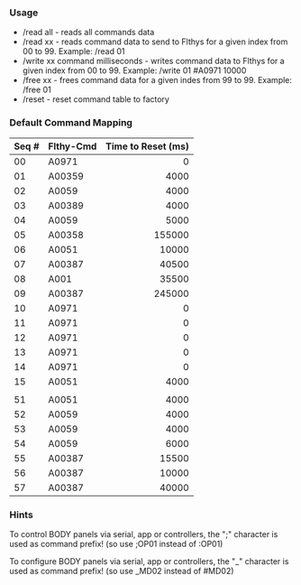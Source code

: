 ### Usage

- /read all   - reads all commands data
- /read xx    - reads command data to send to Flthys for a given index from 00 to 99. Example: /read 01
- /write xx command milliseconds - writes command data to Flthys for a given index from 00 to 99. Example: /write 01 #A0971 10000
- /free xx    - frees command data for a given indes from 99 to 99. Example: /free 01
- /reset      - reset command table to factory

### Default Command Mapping

| Seq # | Flthy-Cmd | Time to Reset (ms) |
| --- | --- | ---:|
| 00 | A0971 | 0 |
| 01 | A00359 | 4000 |
| 02 | A0059 | 4000 |
| 03 | A00389 | 4000 |
| 04 | A0059 | 5000 |
| 05 | A00358 | 155000 |
| 06 | A0051 | 10000 |
| 07 | A00387 | 40500 |
| 08 | A001 | 35500 |
| 09 | A00387 | 245000 |
| 10 | A0971 | 0 |
| 11 | A0971 | 0 |
| 12 | A0971 | 0 |
| 13 | A0971 | 0 |
| 14 | A0971 | 0 |
| 15 | A0051 | 4000 |
| | | |
| 51 | A0051 | 4000 |
| 52 | A0059 | 4000 |
| 53 | A0059 | 4000 |
| 54 | A0059 | 6000 |
| 55 | A00387 | 15500 |
| 56 | A00387 | 10000 |
| 57 | A00387 | 40000 |

### Hints

To control BODY panels via serial, app or controllers, the ";" character is used as command prefix! (so use ;OP01 instead of :OP01)

To configure BODY panels via serial, app or controllers, the "_" character is used as command prefix! (so use _MD02 instead of #MD02)
